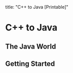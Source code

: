 <frontmatter>
title: "C++ to Java [Printable]"
</frontmatter>

<link rel="stylesheet" href="{{baseUrl}}/css/textbook.css">

<div class="website-content">

<div id="main">

# C++ to Java

## The Java World

<include src="javaWorld/what/unit-inParent-asFlat-print.md" boilerplate />
<include src="javaWorld/how/unit-inParent-asFlat-print.md" boilerplate />
<include src="javaWorld/editions/unit-inParent-asFlat-print.md" boilerplate />

## Getting Started

<include src="gettingStarted/installation/unit-inParent-asFlat-print.md" boilerplate />
<include src="gettingStarted/helloWorld/unit-inParent-asFlat-print.md" boilerplate />
<include src="gettingStarted/compiling/unit-inParent-asFlat-print.md" boilerplate />
<include src="gettingStarted/running/unit-inParent-asFlat-print.md" boilerplate />


</div>

</div>
